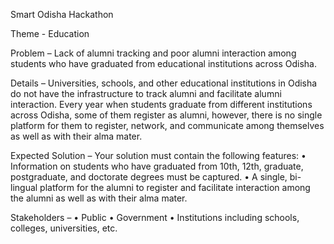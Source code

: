 Smart Odisha Hackathon

Theme - Education 

Problem –
Lack of alumni tracking and poor alumni interaction among students who have graduated from educational institutions across Odisha.

Details – 
Universities, schools, and other educational institutions in Odisha do not have the infrastructure to track alumni and facilitate alumni interaction. Every year when students graduate from different institutions across Odisha, some of them register as alumni, however, there is no single platform for them to register, network, and communicate among themselves as well as with their alma mater.

Expected Solution – 
Your solution must contain the following features:
• Information on students who have graduated from 10th, 12th, graduate, postgraduate, and doctorate degrees must be captured.
• A single, bi-lingual platform for the alumni to register and facilitate interaction among the alumni as well as with their alma mater.

Stakeholders – 
• Public
• Government
• Institutions including schools, colleges, universities, etc.
